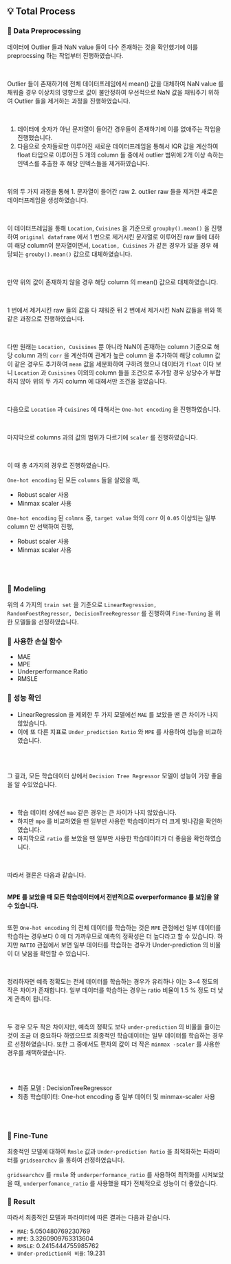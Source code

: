
## &#128161; Total Process

### &#128204; Data Preprocessing
데이터에 Outlier 들과 NaN value 들이 다수 존재하는 것을 확인했기에 이를 preprocssing 하는 작업부터 진행하였습니다.

<br>

Outlier 들이 존재하기에 전체 데이터프레임에서 mean() 값을 대체하여 NaN value 를
채워줄 경우 이상치의 영향으로 값이 불안정하여 우선적으로 NaN 값을 채워주기 위하여
Outlier 들을 제거하는 과정을 진행하였습니다.

<br>

1. 데이터에 숫자가 아닌 문자열이 들어간 경우들이 존재하기에 이를 없애주는 작업을 진행했습니다.
2. 다음으로 숫자들로만 이루어진 새로운 데이터프레임을 통해서 IQR 값을 계산하여 float 타입으로 이루어진 5 개의 column 들 중에서
outlier 범위에 2개 이상 속하는 인덱스를 추출한 후 해당 인덱스들을 제거하였습니다.

<br>

위의 두 가지 과정을 통해 1. 문자열이 들어간 raw 2. outlier raw 들을 제거한 새로운 데이터프레임을 생성하였습니다.

<br>

이 데이터프레임을 통해 ``Location``, ``Cuisines`` 을 기준으로 ``groupby().mean()`` 을 진행하여
``original dataframe`` 에서 1 번으로 제거시킨 문자열로 이루어진 raw 들에 대하여 해당 column이 
문자열이면서, ``Location, Cuisines`` 가 같은 경우가 있을 경우 해당되는 ``grouby().mean()`` 값으로 대체하였습니다.

<br>

만약 위의 값이 존재하지 않을 경우 해당 column 의 mean() 값으로 대체하였습니다.

<br>

1 번에서 제거시킨 raw 들의 값을 다 채워준 뒤 2 번에서 제거시킨 NaN 값들을 위와 똑같은 과정으로 진행하였습니다.

<br>

다만 원래는 ``Location, Cusisines`` 뿐 아니라 NaN이 존재하는 column 기준으로 해당 column 과의 ``corr`` 을 계산하여
관계가 높은 column 을 추가하여 해당 column 값이 같은 경우도 추가하여 ``mean`` 값을 세분화하여 구하려 했으나
데이터가 ``float`` 이다 보니 ``Location`` 과 ``Cusisines`` 이외의 column 들을 조건으로 추가할 경우 상당수가 부합하지 않아
위의 두 가지 column 에 대해서만 조건을 걸었습니다.

<br>

다음으로 ``Location`` 과 ``Cuisines`` 에 대해서는 ``One-hot encoding`` 을 진행하였습니다.

<br>

마지막으로 columns 과의 값의 범위가 다르기에 ``scaler`` 를 진행하였습니다.

<br>

이 때 총 4가지의 경우로 진행하였습니다.

``One-hot encoding`` 된 모든 ``columns`` 들을 살렸을 때,
-  Robust scaler 사용
-  Minmax scaler 사용

``One-hot encoding`` 된 ``colmns`` 중, ``target value`` 와의 ``corr`` 이 ``0.05`` 이상되는 일부 column 만 선택하여 진행,
-  Robust scaler 사용
-  Minmax scaler 사용

<br>
<br>

### &#128204; Modeling

위의 4 가지의 ``train set`` 을 기준으로 ``LinearRegression, RandomFoestRegressor, DecisionTreeRegressor`` 를 진행하여
``Fine-Tuning`` 을 위한 모델들을 선정하였습니다.


### &#128204; 사용한 손실 함수
- MAE
- MPE
- Underperformance Ratio
- RMSLE

### &#128204; 성능 확인

- LinearRegression 을 제외한 두 가지 모델에선 ``MAE`` 를 보았을 땐 큰 차이가 나지 않았습니다.
- 이에 또 다른 지표로 ``Under_prediction Ratio`` 와 ``MPE`` 를 사용하여 성능을 비교하였습니다.

<br>
<br>

그 결과, 모든 학습데이터 상에서 ``Decision Tree Regressor`` 모델이 성능이 가장 좋음을 알 수있었습니다.

<br>

- 학습 데이터 상에선 ``mae`` 같은 경우는 큰 차이가 나지 않았습니다.
- 하지만 ``mpe`` 를 비교하였을 땐 일부만 사용한 학습데이터가 더 크게 빗나감을 확인하였습니다.
- 마지막으로 ``ratio`` 를 보았을 땐 일부만 사용한 학습데이터가 더 좋음을 확인하였습니다.

<br>

따라서 결론은 다음과 같습니다.

<br>

<b>
MPE 를 보았을 때 모든 학습데이터에서 전반적으로 overperformance 를 보임을 알 수 있습니다.
</b>

<br>
<br>

또한 ``One-hot encoding`` 의 전체 데이터를 학습하는 것은 ``MPE`` 관점에선 일부 데이터를 학습하는 경우보다 0 에 더 가까우므로 예측의 정확성은 더 높다라고 할 수 있습니다.
하지만 ``RATIO`` 관점에서 보면 일부 데이터를 학습하는 경우가 Under-prediction 의 비율이 더 낮음을 확인할 수 있습니다.

<br>

정리하자면 예측 정확도는 전체 데이터를 학습하는 경우가 유리하나 이는 3~4 정도의 작은 차이가 존재합니다. 일부 데이터를 학습하는 경우는 ratio 비율이 1.5 % 정도 더 낮게 관측이 됩니다.

<br>

두 경우 모두 작은 차이지만, 예측의 정확도 보다 ``under-prediction`` 의 비율을 줄이는 것이
조금 더 중요하다 하였으므로 최종적인 학습데이터는 일부 데이터를 학습하는 경우로 선정하였습니다.
또한 그 중에서도 편차의 값이 더 작은 ``minmax -scaler`` 를 사용한 경우를 채택하였습니다.

<br>
<br>

- 최종 모델 : DecisionTreeRegressor
- 최종 학습데이터: One-hot encoding 중 일부 데이터 및 minmax-scaler 사용



<br>
<br>

### &#128204; Fine-Tune

최종적인 모델에 대하여 ``Rmsle`` 값과 ``Under-prediction Ratio`` 을 최적화하는 파라미터를 ``gridsearchcv`` 을 통하여 선정하였습니다.

``gridsearchcv`` 를 ``rmsle`` 와 ``underperformance_ratio`` 를 사용하여 최적화를 시켜보았을 때, ``underperfomance_ratio`` 를 사용했을 때가 전체적으로 성능이 더 좋았습니다.

### &#128204; Result

따라서 최종적인 모델과 파라미터에 따른 결과는 다음과 같습니다.


- ``MAE``: $5.050480769230769$
- ``MPE``: $3.3260909763313604$
- ``RMSLE``: $0.2415444755985762$
- ``Under-prediction의 비율``: $19.231$





